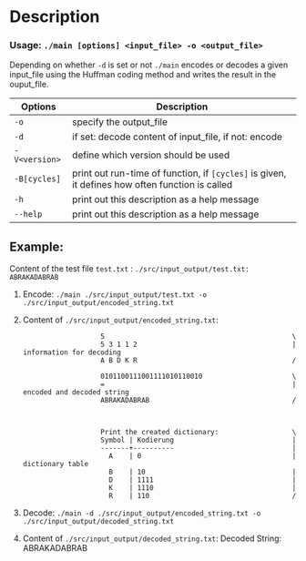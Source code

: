# Description

### Usage:           `./main [options] <input_file> -o <output_file>`
             

Depending on whether `-d` is set or not `./main` encodes or decodes a given input_file using the
Huffman coding method and writes the result in the ouput_file.


|Options                         |Description                                         |
|-------------------------------|-----------------------------                        |
|`-o`                           |specify the output_file                              |
|`-d`                           |if set: decode content of input_file, if not: encode |
|`-V<version>`                  |define which version should be used                  |
|`-B[cycles]`                   |print out run-time of function, if `[cycles]` is given, it defines how often function is called                                                                                |
|`-h`                           |print out this description as a help message         |
|`--help`                       |print out this description as a help message         |

## Example:       
 Content of the test file `test.txt` :  `./src/input_output/test.txt: ABRAKADABRAB`

   

 1. Encode: `./main ./src/input_output/test.txt -o ./src/input_output/encoded_string.txt`
 2. Content of `./src/input_output/encoded_string.txt`:

                           5                                              \
                           5 3 1 1 2                                      |   information for decoding
                           A B D K R                                      /

                           0101100111001111010110010                      \
                           =                                              |   encoded and decoded string
                           ABRAKADABRAB                                   /



                           Print the created dictionary:                  \
                           Symbol | Kodierung                             |
                           -------+----------                             |
                             A    | 0                                     |  dictionary table
                             B    | 10                                    |
                             D    | 1111                                  |
                             K    | 1110                                  |
                             R    | 110                                   /

3. Decode: `./main -d ./src/input_output/encoded_string.txt -o ./src/input_output/decoded_string.txt`
4. Content of `./src/input_output/decoded_string.txt`:
                           Decoded String: ABRAKADABRAB
